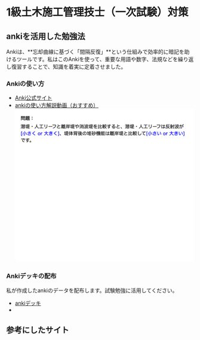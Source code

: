 # 1級土木施工管理技士（一次試験）対策


## ankiを活用した勉強法
Ankiは、**忘却曲線に基づく「間隔反復」**という仕組みで効率的に暗記を助けるツールです。私はこのAnkiを使って、重要な用語や数字、法規などを繰り返し復習することで、知識を着実に定着させました。<br>

### Ankiの使い方

- [Anki公式サイト](https://apps.ankiweb.net/) <br>
- [ankiの使い方解説動画（おすすめ）](https://www.youtube.com/watch?v=IMyxvPyqCd8&vl=ja) <br>
![ankiを実際に使った](./png/anki_exmaple_clozed1.png)

### Ankiデッキの配布
私が作成したankiのデータを配布します。試験勉強に活用してください。
- [ankiデッキ](https://drive.google.com/file/d/1IxYxyvH6N_RCRyIkg_rJ8TYg2tvO1_dZ/view?usp=drive_link)
- 

## 参考にしたサイト



